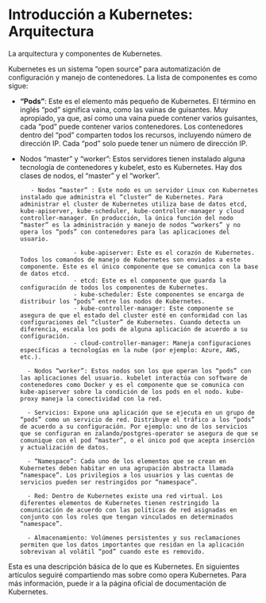 # Introducción a Kubernetes: Arquitectura

La arquitectura y componentes de Kubernetes.

Kubernetes es un sistema “open source” para automatización de configuración y manejo de contenedores. La lista de componentes es como sigue:

- **“Pods”**: Este es el elemento más pequeño de Kubernetes. El término en inglés “pod” significa vaina, como las vainas de guisantes. Muy apropiado, ya que, así como una vaina puede contener varios guisantes, cada “pod” puede contener varios contenedores. Los contenedores dentro del “pod” comparten todos los recursos, incluyendo número de dirección IP. Cada “pod” solo puede tener un número de dirección IP.
    
- Nodos “master” y “worker”: Estos servidores tienen instalado alguna tecnología de contenedores y kubelet, esto es Kubernetes. Hay dos clases de nodos, el “master” y el “worker”.

         - Nodos “master” : Este nodo es un servidor Linux con Kubernetes instalado que administra el “cluster” de Kubernetes. Para administrar el cluster de Kubernetes utiliza base de datos etcd, kube-apiserver, kube-scheduler, kube-controller-manager y cloud controller-manager. En producción, la única función del nodo “master” es la administración y manejo de nodos “workers” y no opera los “pods” con contenedores para las aplicaciones del usuario.

                     - kube-apiserver: Este es el corazón de Kubernetes. Todos los comandos de manejo de Kubernetes son enviados a este componente. Este es el único componente que se comunica con la base de datos etcd.
                     - etcd: Este es el componente que guarda la configuración de todos los componentes de Kubernetes.
                     - kube-scheduler: Este componentes se encarga de distribuir los “pods” entre los nodos de Kubernetes.
                     - kube-controller-manager: Este componente se asegura de que el estado del cluster esté en conformidad con las configuraciones del “cluster” de Kubernetes. Cuando detecta un diferencia, escala los pods de alguna aplicación de acuerdo a su configuración.
                     - cloud-controller-manager: Maneja configuraciones específicas a tecnologías en la nube (por ejemplo: Azure, AWS, etc.).

        - Nodos “worker”: Estos nodos son los que operan los “pods” con las aplicaciones del usuario. kubelet interactúa con software de contenedores como Docker y es el componente que se comunica con kube-apiserver sobre la condición de los pods en el nodo. kube-proxy maneja la conectividad con la red.

        - Servicios: Expone una aplicación que se ejecuta en un grupo de “pods” como un servicio de red. Distribuye el tráfico a los “pods” de acuerdo a su configuración. Por ejemplo: uno de los servicios que se configuran en zalando/postgres-operator se asegura de que se comunique con el pod “master”, o el único pod que acepta inserción y actualización de datos.

        - “Namespace”: Cada uno de los elementos que se crean en Kubernetes deben habitar en una agrupación abstracta llamada “namespace”. Los privilegios a los usuarios y las cuentas de servicios pueden ser restringidos por “namespace”.

        - Red: Dentro de Kubernetes existe una red virtual. Los diferentes elementos de Kubernetes tienen restringido la comunicación de acuerdo con las políticas de red asignadas en conjunto con los roles que tengan vinculados en determinados “namespace”.

        - Almacenamiento: Volúmenes persistentes y sus reclamaciones permiten que los datos importantes que residan en la aplicación sobrevivan al volátil “pod” cuando este es removido.

Esta es una descripción básica de lo que es Kubernetes. En siguientes artículos seguiré compartiendo mas sobre como opera Kubernetes. Para más información, puede ir a la página oficial de documentación de Kubernetes.

